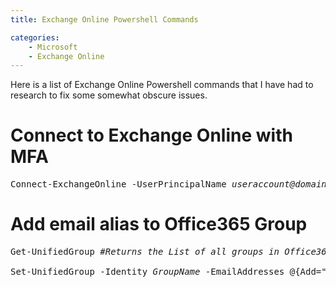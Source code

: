 ```yaml
---
title: Exchange Online Powershell Commands

categories:
    - Microsoft
    - Exchange Online
---
```


Here is a list of Exchange Online Powershell commands that I have had to research to fix some somewhat obscure issues.



# Connect to Exchange Online with MFA

<pre>
Connect-ExchangeOnline -UserPrincipalName <i>useraccount@domain.com</i> -ShowProgress $true
</pre>


# Add email alias to Office365 Group

<pre>
Get-UnifiedGroup <i>#Returns the List of all groups in Office365</i>

Set-UnifiedGroup -Identity <i>GroupName</i> -EmailAddresses @{Add="<i>newalias@newdomain.com</i>"}
</pre>